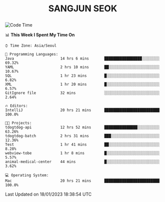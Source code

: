 <h1>
 <p align="center">
   SANGJUN SEOK
 </p>
</h1>

<!--START_SECTION:waka-->
![Code Time](http://img.shields.io/badge/Code%20Time-2%2C168%20hrs%206%20mins-blue)

📊 **This Week I Spent My Time On** 

```text
⌚︎ Time Zone: Asia/Seoul

💬 Programming Languages: 
Java                     14 hrs 6 mins       █████████████████░░░░░░░░   69.32% 
YAML                     2 hrs 10 mins       ██░░░░░░░░░░░░░░░░░░░░░░░   10.67% 
SQL                      1 hr 23 mins        █░░░░░░░░░░░░░░░░░░░░░░░░   6.82% 
XML                      1 hr 20 mins        █░░░░░░░░░░░░░░░░░░░░░░░░   6.57% 
GitIgnore file           32 mins             ░░░░░░░░░░░░░░░░░░░░░░░░░   2.64%

🔥 Editors: 
IntelliJ                 20 hrs 21 mins      █████████████████████████   100.0%

🐱‍💻 Projects: 
tdogtdog-api             12 hrs 52 mins      ███████████████░░░░░░░░░░   63.26% 
tdogtdog-batch           2 hrs 31 mins       ███░░░░░░░░░░░░░░░░░░░░░░   12.36% 
Test                     1 hr 41 mins        ██░░░░░░░░░░░░░░░░░░░░░░░   8.28% 
webview-tobe             1 hr 8 mins         █░░░░░░░░░░░░░░░░░░░░░░░░   5.57% 
animal-medical-center    44 mins             █░░░░░░░░░░░░░░░░░░░░░░░░   3.62%

💻 Operating System: 
Mac                      20 hrs 21 mins      █████████████████████████   100.0%

```


 Last Updated on 18/01/2023 18:38:54 UTC
<!--END_SECTION:waka-->
